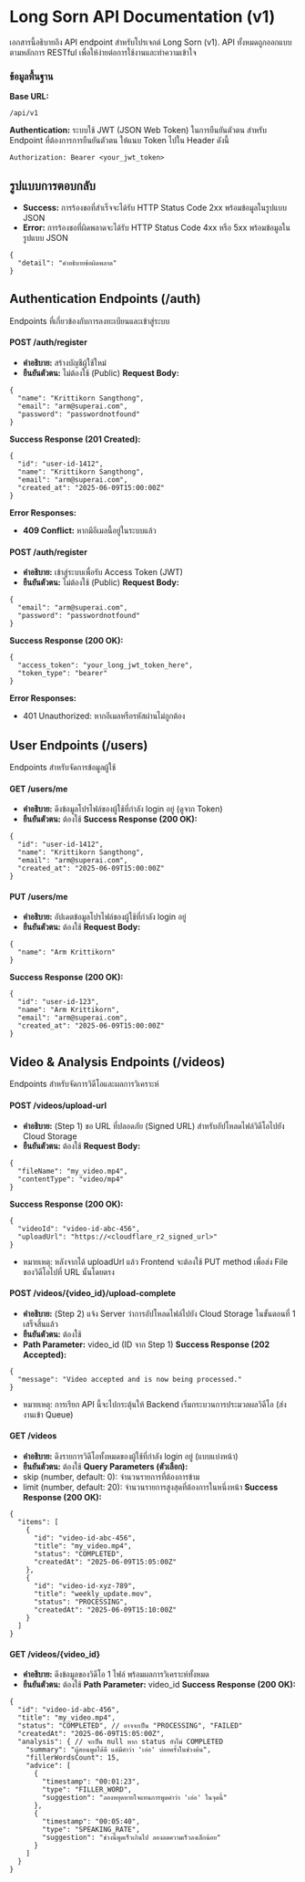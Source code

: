 # Long Sorn API Documentation (v1)
เอกสารนี้อธิบายถึง API endpoint สำหรับโปรเจกต์ Long Sorn (v1). API ทั้งหมดถูกออกแบบตามหลักการ RESTful เพื่อให้ง่ายต่อการใช้งานและทำความเข้าใจ

### ข้อมูลพื้นฐาน
**Base URL:** 
```
/api/v1
```
**Authentication:**
ระบบใช้ JWT (JSON Web Token) ในการยืนยันตัวตน สำหรับ Endpoint ที่ต้องการการยืนยันตัวตน ให้แนบ Token ไปใน Header ดังนี้
```
Authorization: Bearer <your_jwt_token>
```

## รูปแบบการตอบกลับ
- **Success:** การร้องขอที่สำเร็จจะได้รับ HTTP Status Code 2xx พร้อมข้อมูลในรูปแบบ JSON
- **Error:** การร้องขอที่ผิดพลาดจะได้รับ HTTP Status Code 4xx หรือ 5xx พร้อมข้อมูลในรูปแบบ JSON
```
{
  "detail": "คำอธิบายข้อผิดพลาด"
}
```

## Authentication Endpoints (/auth)
Endpoints ที่เกี่ยวข้องกับการลงทะเบียนและเข้าสู่ระบบ

#### POST /auth/register

- **คำอธิบาย:** สร้างบัญชีผู้ใช้ใหม่
- **ยืนยันตัวตน:** ไม่ต้องใช้ (Public)
**Request Body:**
```
{
  "name": "Krittikorn Sangthong",
  "email": "arm@superai.com",
  "password": "passwordnotfound"
}
```
**Success Response (201 Created):**
```
{
  "id": "user-id-1412",
  "name": "Krittikorn Sangthong",
  "email": "arm@superai.com",
  "created_at": "2025-06-09T15:00:00Z"
}
```
**Error Responses:**
- **409 Conflict:** หากมีอีเมลนี้อยู่ในระบบแล้ว

#### POST /auth/register
- **คำอธิบาย:** เข้าสู่ระบบเพื่อรับ Access Token (JWT)
- **ยืนยันตัวตน:** ไม่ต้องใช้ (Public)
**Request Body:**
```
{
  "email": "arm@superai.com",
  "password": "passwordnotfound"
}
```
**Success Response (200 OK):**
```
{
  "access_token": "your_long_jwt_token_here",
  "token_type": "bearer"
}
```
**Error Responses:**
- 401 Unauthorized: หากอีเมลหรือรหัสผ่านไม่ถูกต้อง

## User Endpoints (/users)
Endpoints สำหรับจัดการข้อมูลผู้ใช้

#### GET /users/me
- **คำอธิบาย:** ดึงข้อมูลโปรไฟล์ของผู้ใช้ที่กำลัง login อยู่ (ดูจาก Token)
- **ยืนยันตัวตน:** ต้องใช้
**Success Response (200 OK):**
```
{
  "id": "user-id-1412",
  "name": "Krittikorn Sangthong",
  "email": "arm@superai.com",
  "created_at": "2025-06-09T15:00:00Z"
}
```
#### PUT /users/me
- **คำอธิบาย:** อัปเดตข้อมูลโปรไฟล์ของผู้ใช้ที่กำลัง login อยู่
- **ยืนยันตัวตน:** ต้องใช้
**Request Body:**
```
{
  "name": "Arm Krittikorn"
}
```
**Success Response (200 OK):**
```
{
  "id": "user-id-123",
  "name": "Arm Krittikorn",
  "email": "arm@superai.com",
  "created_at": "2025-06-09T15:00:00Z"
}
```

## Video & Analysis Endpoints (/videos)
Endpoints สำหรับจัดการวิดีโอและผลการวิเคราะห์

#### POST /videos/upload-url
- **คำอธิบาย:** (Step 1) ขอ URL ที่ปลอดภัย (Signed URL) สำหรับอัปโหลดไฟล์วิดีโอไปยัง Cloud Storage
- **ยืนยันตัวตน:** ต้องใช้
**Request Body:**
```
{
  "fileName": "my_video.mp4",
  "contentType": "video/mp4"
}
```
**Success Response (200 OK):**
```
{
  "videoId": "video-id-abc-456",
  "uploadUrl": "https://<cloudflare_r2_signed_url>"
}
```
- หมายเหตุ: หลังจากได้ uploadUrl แล้ว Frontend จะต้องใช้ PUT method เพื่อส่ง File ของวิดีโอไปที่ URL นั้นโดยตรง

#### POST /videos/{video_id}/upload-complete
- **คำอธิบาย:** (Step 2) แจ้ง Server ว่าการอัปโหลดไฟล์ไปยัง Cloud Storage ในขั้นตอนที่ 1 เสร็จสิ้นแล้ว
- **ยืนยันตัวตน:** ต้องใช้
- **Path Parameter:** video_id (ID จาก Step 1)
**Success Response (202 Accepted):**
```
{
  "message": "Video accepted and is now being processed."
}
```
- หมายเหตุ: การเรียก API นี้จะไปกระตุ้นให้ Backend เริ่มกระบวนการประมวลผลวิดีโอ (ส่งงานเข้า Queue)

#### GET /videos
- **คำอธิบาย:** ดึงรายการวิดีโอทั้งหมดของผู้ใช้ที่กำลัง login อยู่ (แบบแบ่งหน้า)
- **ยืนยันตัวตน:** ต้องใช้
**Query Parameters (ตัวเลือก):**
- skip (number, default: 0): จำนวนรายการที่ต้องการข้าม
- limit (number, default: 20): จำนวนรายการสูงสุดที่ต้องการในหนึ่งหน้า
**Success Response (200 OK):**
```
{
  "items": [
    {
      "id": "video-id-abc-456",
      "title": "my_video.mp4",
      "status": "COMPLETED",
      "createdAt": "2025-06-09T15:05:00Z"
    },
    {
      "id": "video-id-xyz-789",
      "title": "weekly_update.mov",
      "status": "PROCESSING",
      "createdAt": "2025-06-09T15:10:00Z"
    }
  ]
}
```
#### GET /videos/{video_id}
- **คำอธิบาย:** ดึงข้อมูลของวิดีโอ 1 ไฟล์ พร้อมผลการวิเคราะห์ทั้งหมด
- **ยืนยันตัวตน:** ต้องใช้
**Path Parameter:** video_id
**Success Response (200 OK):**
```
{
  "id": "video-id-abc-456",
  "title": "my_video.mp4",
  "status": "COMPLETED", // อาจจะเป็น "PROCESSING", "FAILED"
  "createdAt": "2025-06-09T15:05:00Z",
  "analysis": { // จะเป็น null หาก status ยังไม่ COMPLETED
    "summary": "ผู้สอนพูดได้ดี แต่มีคำว่า 'เอ่อ' บ่อยครั้งในช่วงต้น",
    "fillerWordsCount": 15,
    "advice": [
      {
        "timestamp": "00:01:23",
        "type": "FILLER_WORD",
        "suggestion": "ลองหยุดหายใจแทนการพูดคำว่า 'เอ่อ' ในจุดนี้"
      },
      {
        "timestamp": "00:05:40",
        "type": "SPEAKING_RATE",
        "suggestion": "ช่วงนี้พูดเร็วเกินไป ลองลดความเร็วลงเล็กน้อย"
      }
    ]
  }
}
```